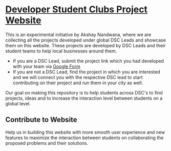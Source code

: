 # [Developer Student Clubs Project Website](https://developerstudentclub-udaipur.github.io/labs.dsc/)

This is an experimental initiative by Akshay Nandwana, where we are collecting all the projects developed under global DSC Leads and showcase them on this website. These projects are developed by DSC Leads and their student teams to help local businesses around them.
- If you are a DSC Lead, submit the project link which you had developed with your team via [Google Form](https://goo.gl/D8e3Ex)
- If you are not a DSC Lead, find the project in which you are interested and we will connect you with the respective DSC lead to start contributing on their project and run them in your city as well. 

Our goal on making this repository is to help students across DSC's to find projects, ideas and to increase the interaction level between students on a global level.


## Contribute to Website
Help us in building this website with more smooth user experience and new features to maximize the interaction between students on collaborating the proposed problems and their solutions.
